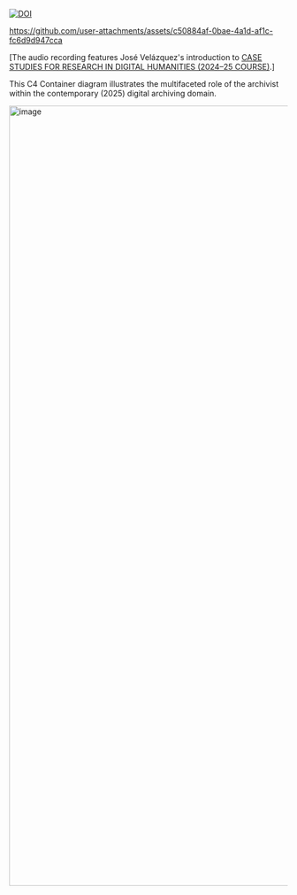 [![DOI](https://zenodo.org/badge/DOI/10.5281/zenodo.15863199.svg)](https://doi.org/10.5281/zenodo.15863199)



https://github.com/user-attachments/assets/c50884af-0bae-4a1d-af1c-fc6d9d947cca

[The audio recording features José Velázquez's introduction to [CASE STUDIES FOR RESEARCH IN DIGITAL HUMANITIES (2024–25 COURSE)](https://www.upo.es/master/Master-Oficial-Historia-y-Humanidades-Digitales/).]










This C4 Container diagram illustrates the multifaceted role of the archivist within the contemporary (2025) digital archiving domain.

<img width="1662" height="1410" alt="image" src="https://github.com/user-attachments/assets/eb222723-9af1-4832-b38d-5e7db69e5b32" />

